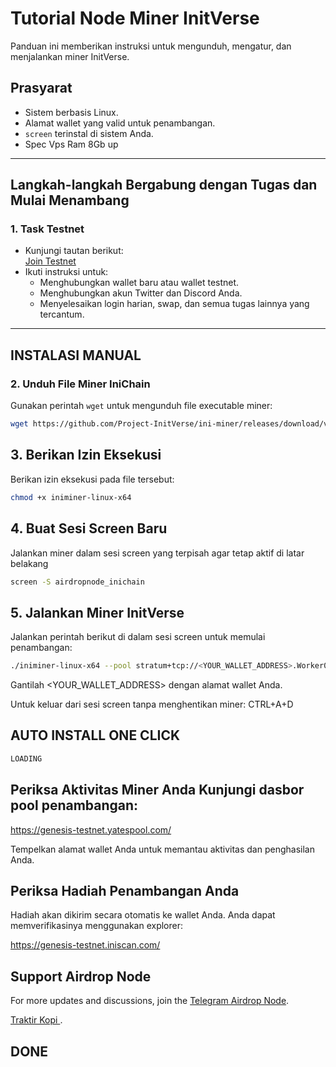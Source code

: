 # Tutorial Node Miner InitVerse

Panduan ini memberikan instruksi untuk mengunduh, mengatur, dan menjalankan miner InitVerse.  

## Prasyarat  
- Sistem berbasis Linux.  
- Alamat wallet yang valid untuk penambangan.  
- `screen` terinstal di sistem Anda.  
- Spec Vps Ram 8Gb up
---

## Langkah-langkah Bergabung dengan Tugas dan Mulai Menambang  

### 1. Task Testnet
- Kunjungi tautan berikut:  
  [Join Testnet ](https://candy.inichain.com?invite=H35L1J2YTY4KC0I9GTKI461BM)  
- Ikuti instruksi untuk:  
  - Menghubungkan wallet baru atau wallet testnet.  
  - Menghubungkan akun Twitter dan Discord Anda.  
  - Menyelesaikan login harian, swap, dan semua tugas lainnya yang tercantum.  

---
## INSTALASI MANUAL

### 2. Unduh File Miner IniChain  
Gunakan perintah `wget` untuk mengunduh file executable miner:  
```bash  
wget https://github.com/Project-InitVerse/ini-miner/releases/download/v1.0.0/iniminer-linux-x64  
```
## 3. Berikan Izin Eksekusi
Berikan izin eksekusi pada file tersebut:
```bash
chmod +x iniminer-linux-x64  
```

## 4. Buat Sesi Screen Baru
Jalankan miner dalam sesi screen yang terpisah agar tetap aktif di latar belakang
```bash
screen -S airdropnode_inichain
```

## 5. Jalankan Miner InitVerse
Jalankan perintah berikut di dalam sesi screen untuk memulai penambangan:
```bash
./iniminer-linux-x64 --pool stratum+tcp://<YOUR_WALLET_ADDRESS>.Worker001@pool-core-testnet.inichain.com:32672  
```
Gantilah <YOUR_WALLET_ADDRESS> dengan alamat wallet Anda.

Untuk keluar dari sesi screen tanpa menghentikan miner:
CTRL+A+D

## AUTO INSTALL ONE CLICK
```bash
LOADING
```

## Periksa Aktivitas Miner Anda Kunjungi dasbor pool penambangan:

https://genesis-testnet.yatespool.com/

Tempelkan alamat wallet Anda untuk memantau aktivitas dan penghasilan Anda.

## Periksa Hadiah Penambangan Anda
Hadiah akan dikirim secara otomatis ke wallet Anda.
Anda dapat memverifikasinya menggunakan explorer:

https://genesis-testnet.iniscan.com/

## Support Airdrop Node

For more updates and discussions, join the [Telegram Airdrop Node](https://t.me/airdrop_node).

[Traktir Kopi ](https://trakteer.id/AirdropNode/tip).

## DONE


